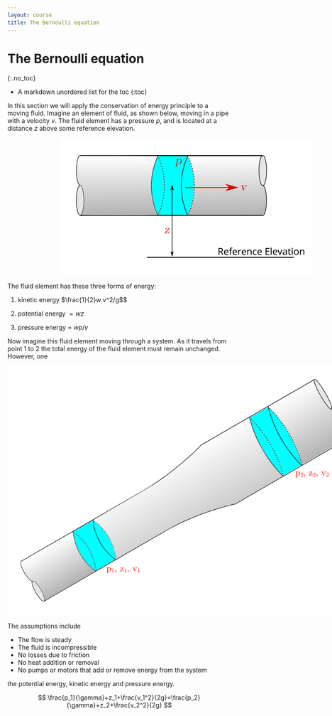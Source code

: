 ```yaml
---
layout: course
title: The Bernoulli equation
---
```


# The Bernoulli equation
{:.no_toc}

* A markdown unordered list for the toc
{:toc}

In this section we will apply the conservation of energy principle to a moving fluid.  Imagine an element of fluid, as shown below, moving in a pipe with a velocity $v$.  The fluid element has a pressure $p$, and is located at a distance $z$ above some reference elevation.

<div class="photo" style="width: 800px;  text-align:center">
<img src="img\bernoulli1.svg">
</div>

The fluid element has these three forms of energy:

1. kinetic energy $\frac{1}{2}w v^2/g$$

2. potential energy $=wz$

3.  pressure energy = $wp/\gamma$

Now imagine this fluid element moving through a system.  As it travels from point 1 to 2 the total energy of the fluid element must remain unchanged. However, one

<div class="photo" style="width: 800px;  text-align:center">
<img src="img\bernoulli2.svg">
</div>



The assumptions include

+ The flow is steady
+ The fluid is incompressible
+ No losses due to friction
+ No heat addition or removal
+ No pumps or motors that add or remove energy from the system  

the potential energy, kinetic energy and pressure energy.


$$
\frac{p_1}{\gamma}+z_1+\frac{v_1^2}{2g}=\frac{p_2}{\gamma}+z_2+\frac{v_2^2}{2g}
$$
